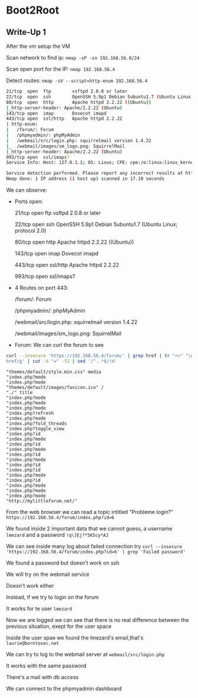 # Boot2Root

## Write-Up 1

After the vm setup the VM

Scan network to find ip:
`nmap -sP -sn 192.168.56.0/24`


Scan open port for the IP:
`nmap 192.168.56.4`


Detect routes:
`nmap -sV --script=http-enum 192.168.56.4`

```sh
21/tcp  open  ftp        vsftpd 2.0.8 or later
22/tcp  open  ssh        OpenSSH 5.9p1 Debian 5ubuntu1.7 (Ubuntu Linux; protocol 2.0)
80/tcp  open  http       Apache httpd 2.2.22 ((Ubuntu))
|_http-server-header: Apache/2.2.22 (Ubuntu)
143/tcp open  imap       Dovecot imapd
443/tcp open  ssl/http   Apache httpd 2.2.22
| http-enum:
|   /forum/: Forum
|   /phpmyadmin/: phpMyAdmin
|   /webmail/src/login.php: squirrelmail version 1.4.22
|_  /webmail/images/sm_logo.png: SquirrelMail
|_http-server-header: Apache/2.2.22 (Ubuntu)
993/tcp open  ssl/imaps?
Service Info: Host: 127.0.1.1; OS: Linux; CPE: cpe:/o:linux:linux_kernel

Service detection performed. Please report any incorrect results at https://nmap.org/submit/ .
Nmap done: 1 IP address (1 host up) scanned in 17.18 seconds
```

We can observe:
    
- Ports open:

    21/tcp  open  ftp        vsftpd 2.0.8 or later

    22/tcp  open  ssh        OpenSSH 5.9p1 Debian 5ubuntu1.7 (Ubuntu Linux; protocol 2.0)

    80/tcp  open  http       Apache httpd 2.2.22 ((Ubuntu))

    143/tcp open  imap       Dovecot imapd

    443/tcp open  ssl/http   Apache httpd 2.2.22

    993/tcp open  ssl/imaps?

- 4 Routes on port 443:

    /forum/: Forum

    /phpmyadmin/: phpMyAdmin

    /webmail/src/login.php: squirrelmail version 1.4.22

    /webmail/images/sm_logo.png: SquirrelMail


- Forum:
    We can curl the forum to see

```sh
curl --insecure 'https://192.168.56.4/forum/' | grep href | tr "<>" "\n" | grep href | sed 's/.* href/\
href/g' | cut -d "=" -f2 | sed '/^..*$/!d'
```

```
"themes/default/style.min.css" media
"index.php?mode
"index.php?mode
"themes/default/images/favicon.ico" /
"./" title
"index.php?mode
"index.php?mode
"index.php?mode
"index.php?refresh
"index.php?mode
"index.php?fold_threads
"index.php?toggle_view
"index.php?id
"index.php?mode
"index.php?id
"index.php?mode
"index.php?id
"index.php?mode
"index.php?id
"index.php?id
"index.php?mode
"index.php?id
"index.php?mode
"index.php?mode
"index.php?mode
"http://mylittleforum.net/"
```

From the web browser we can read a topic intitled "Probleme login?"
`https://192.168.56.4/forum/index.php?id=6`

We found inside 2 important data that we cannot guess, a username `lmezard` and a password `!q\]Ej?*5K5cy*AJ`

We can see inside many log about failed connection try
`curl --insecure 'https://192.168.56.4/forum/index.php?id=6' | grep 'Failed password'`

We found a password but doesn't work on ssh

We will try on the webmail service

Doesn't work either

Instead, if we try to login on the forum 

It works for te user `lmezard`

Now we are logged we can see that there is no real difference between the previous situation, exept for the user space

Inside the user spae we found the lmezard's email,that's `laurie@borntosec.net`

We can try to log to the webmail server at `webmail/src/login.php`

It works with the same password

There's a mail with db access

We can connect to the phpmyadmin dashboard

